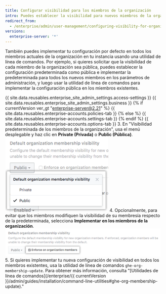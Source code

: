 ```yaml
---
title: Configurar visibilidad para los miembros de la organización
intro: Puedes establecer la visibilidad para nuevos miembros de la organización en toda tu instancia como pública o privada. También puedes hacer que los miembros no puedan modificar su visibilidad de la establecida por defecto.
redirect_from:
  - /enterprise/admin/user-management/configuring-visibility-for-organization-membership
versions:
  enterprise-server: '*'
---
```


También puedes implementar tu configuración por defecto en todos los miembros actuales de la organización en tu instancia usando una utilidad de línea de comandos. Por ejemplo, si quieres solicitar que la visibilidad de cada miembro de la organización sea pública, puedes establecer la configuración predeterminada como pública e implementar la predeterminada para todos los nuevos miembros en los parámetros de administración, y luego usar la utilidad de línea de comandos para implementar la configuración pública en los miembros existentes.

{{ site.data.reusables.enterprise_site_admin_settings.access-settings }}
{{ site.data.reusables.enterprise_site_admin_settings.business }}
{% if currentVersion ver_gt "enterprise-server@2.21" %}
{{ site.data.reusables.enterprise-accounts.policies-tab }}
{% else %}
{{ site.data.reusables.enterprise-accounts.settings-tab }}
{% endif %}
{{ site.data.reusables.enterprise-accounts.options-tab }}
3. En "Visibilidad predeterminada de los miembros de la organización", usa el menú desplegable y haz clic en **Private (Privada)** o **Public (Pública)**. ![Menú desplegable con opción para configurar la visibilidad predeterminada de los miembros de la organización como pública o privada](/assets/images/enterprise/site-admin-settings/default-organization-membership-visibility-drop-down-menu.png)
4. Opcionalmente, para evitar que los miembros modifiquen la visibilidad de su membresía respecto de la predeterminada, selecciona **Implementar en los miembros de la organización**. ![Casilla de verificación para implementar la configuración predeterminada en todos los miembros](/assets/images/enterprise/site-admin-settings/enforce-default-org-membership-visibility-setting.png)
5. Si quieres implementar tu nueva configuración de visibilidad en todos los miembros existentes, usa la utilidad de línea de comandos `ghe-org-membership-update`. Para obtener más información, consulta "[Utilidades de línea de comandos](/enterprise/{{ currentVersion }}/admin/guides/installation/command-line-utilities#ghe-org-membership-update)."
